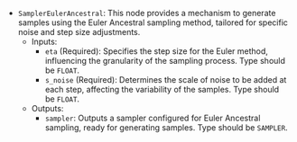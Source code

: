 - `SamplerEulerAncestral`: This node provides a mechanism to generate samples using the Euler Ancestral sampling method, tailored for specific noise and step size adjustments.
    - Inputs:
        - `eta` (Required): Specifies the step size for the Euler method, influencing the granularity of the sampling process. Type should be `FLOAT`.
        - `s_noise` (Required): Determines the scale of noise to be added at each step, affecting the variability of the samples. Type should be `FLOAT`.
    - Outputs:
        - `sampler`: Outputs a sampler configured for Euler Ancestral sampling, ready for generating samples. Type should be `SAMPLER`.
